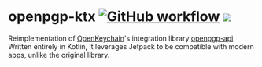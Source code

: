 # openpgp-ktx [![GitHub workflow](https://github.com/android-password-store/openpgp-ktx/workflows/CI%20builds/badge.svg)](https://github.com/android-password-store/openpgp-ktx/actions) [![](https://jitpack.io/v/android-password-store/openpgp-ktx.svg)](https://jitpack.io/#android-password-store/openpgp-ktx)

Reimplementation of [OpenKeychain]'s integration library [openpgp-api]. Written entirely in Kotlin, it leverages Jetpack to be compatible with modern apps, unlike the original library.

[OpenKeychain]: https://github.com/open-keychain/open-keychain
[openpgp-api]: https://github.com/open-keychain/openpgp-api
